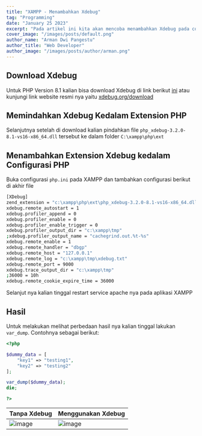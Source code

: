 ```yaml
---
title: "XAMPP - Menambahkan Xdebug"
tag: "Programming"
date: "January 25 2023"
excerpt: "Pada artikel ini kita akan mencoba menambahkan Xdebug pada configurasi Apache di XAMPP"
cover_image: "/images/posts/default.png"
author_name: "Arman Dwi Pangestu"
author_title: "Web Developer"
author_image: "/images/posts/author/arman.png"
---
```


## Download Xdebug

Untuk PHP Version 8.1 kalian bisa download Xdebug di link berikut [ini](https://xdebug.org/files/php_xdebug-3.2.0-8.1-vs16-x86_64.dll) atau kunjungi
link website resmi nya yaitu [xdebug.org/download](https://xdebug.org/download)

## Memindahkan Xdebug Kedalam Extension PHP

Selanjutnya setelah di download kalian pindahkan file `php_xdebug-3.2.0-8.1-vs16-x86_64.dll` tersebut ke dalam folder `C:\xampp\php\ext`

## Menambahkan Extension Xdebug kedalam Configurasi PHP

Buka configurasi `php.ini` pada XAMPP dan tambahkan configurasi berikut di akhir file

```sh
[XDebug]
zend_extension = "c:\xampp\php\ext\php_xdebug-3.2.0-8.1-vs16-x86_64.dll"
xdebug.remote_autostart = 1
xdebug.profiler_append = 0
xdebug.profiler_enable = 0
xdebug.profiler_enable_trigger = 0
xdebug.profiler_output_dir = "c:\xampp\tmp"
;xdebug.profiler_output_name = "cachegrind.out.%t-%s"
xdebug.remote_enable = 1
xdebug.remote_handler = "dbgp"
xdebug.remote_host = "127.0.0.1"
xdebug.remote_log = "c:\xampp\tmp\xdebug.txt"
xdebug.remote_port = 9000
xdebug.trace_output_dir = "c:\xampp\tmp"
;36000 = 10h
xdebug.remote_cookie_expire_time = 36000
```

Selanjut nya kalian tinggal restart service apache nya pada aplikasi XAMPP

## Hasil

Untuk melakukan melihat perbedaan hasil nya kalian tinggal lakukan `var_dump`. Contohnya sebagai berikut:

```php
<?php

$dummy_data = [
    "key1" => "testing1",
    "key2" => "testing2"
];

var_dump($dummy_data);
die;

?>
```

| Tanpa Xdebug                                                                                                    | Menggunakan Xdebug                                                                                              |
| --------------------------------------------------------------------------------------------------------------- | --------------------------------------------------------------------------------------------------------------- |
| ![image](https://user-images.githubusercontent.com/64394320/214496002-9a039ed6-5a72-47d5-92d5-db1774ff043c.png) | ![image](https://user-images.githubusercontent.com/64394320/214495849-2cda1718-4b8f-4e36-9825-276dab0ea22d.png) |
